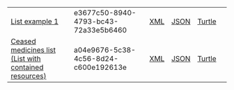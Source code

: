 <table class="list" width="100%">            
            <tr>
                <td><a href="List-e3677c50-8940-4793-bc43-72a33e5b6460.html">List example 1</a></td>
                <td>e3677c50-8940-4793-bc43-72a33e5b6460</td>
                <td><a href="List-e3677c50-8940-4793-bc43-72a33e5b6460.xml.html">XML</a></td>
                <td><a href="List-e3677c50-8940-4793-bc43-72a33e5b6460.json.html">JSON</a></td>
                <td><a href="List-e3677c50-8940-4793-bc43-72a33e5b6460.ttl.html">Turtle</a></td>
                <td></td>
            </tr>
            <tr>
                <td><a href="List-a04e9676-5c38-4c56-8d24-c600e192613e.html">Ceased medicines list (List with contained resources)</a></td>
                <td>a04e9676-5c38-4c56-8d24-c600e192613e</td>
                <td><a href="List-a04e9676-5c38-4c56-8d24-c600e192613e.xml.html">XML</a></td>
                <td><a href="List-a04e9676-5c38-4c56-8d24-c600e192613e.json.html">JSON</a></td>
                <td><a href="List-a04e9676-5c38-4c56-8d24-c600e192613e.ttl.html">Turtle</a></td>
                <td></td>
            </tr>
 </table>